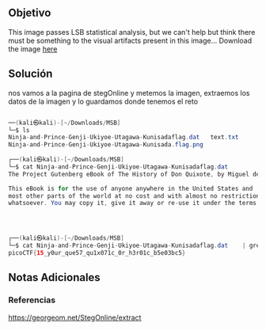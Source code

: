 
## Objetivo 
This image passes LSB statistical analysis, but we can't help but think there must be something to the visual artifacts present in this image... Download the image [here](https://artifacts.picoctf.net/c/307/Ninja-and-Prince-Genji-Ukiyoe-Utagawa-Kunisada.flag.png)

## Solución  

nos vamos a la pagina de stegOnline y metemos la imagen, extraemos los datos de la imagen y lo guardamos donde tenemos el reto

```java 

──(kali㉿kali)-[~/Downloads/MSB]
└─$ ls
Ninja-and-Prince-Genji-Ukiyoe-Utagawa-Kunisadaflag.dat   text.txt
Ninja-and-Prince-Genji-Ukiyoe-Utagawa-Kunisada.flag.png
                                                                                                                   
┌──(kali㉿kali)-[~/Downloads/MSB]
└─$ cat Ninja-and-Prince-Genji-Ukiyoe-Utagawa-Kunisadaflag.dat 
The Project Gutenberg eBook of The History of Don Quixote, by Miguel de Cervantes

This eBook is for the use of anyone anywhere in the United States and
most other parts of the world at no cost and with almost no restrictions
whatsoever. You may copy it, give it away or re-use it under the terms




┌──(kali㉿kali)-[~/Downloads/MSB]
└─$ cat Ninja-and-Prince-Genji-Ukiyoe-Utagawa-Kunisadaflag.dat    | grep  picoCTF  
picoCTF{15_y0ur_que57_qu1x071c_0r_h3r01c_b5e03bc5}


```
## Notas Adicionales 

### Referencias
https://georgeom.net/StegOnline/extract